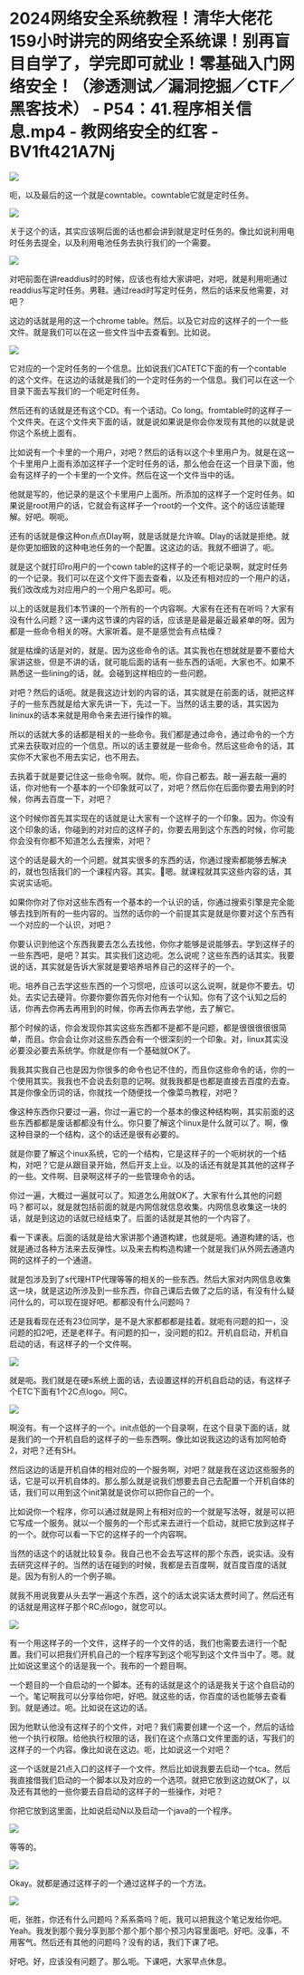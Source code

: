 # 2024网络安全系统教程！清华大佬花159小时讲完的网络安全系统课！别再盲目自学了，学完即可就业！零基础入门网络安全！（渗透测试／漏洞挖掘／CTF／黑客技术） - P54：41.程序相关信息.mp4 - 教网络安全的红客 - BV1ft421A7Nj

![](img/202c8d07df3114d45461194ff74c86d9_0.png)

呃，以及最后的这一个就是cowntable。cowntable它就是定时任务。

![](img/202c8d07df3114d45461194ff74c86d9_2.png)

关于这个的话，其实应该啊后面的话也都会讲到就是定时任务的。像比如说利用电时任务去提全，以及利用电池任务去执行我们的一个需要。



![](img/202c8d07df3114d45461194ff74c86d9_4.png)

对吧前面在讲readdius时的时候，应该也有给大家讲吧，对吧，就是利用呃通过readdius写定时任务。男鞋。通过read时写定时任务，然后的话来反他需要，对吧？

这边的话就是用的这一个chrome table。然后。以及它对应的这样子的一个一些文件。就是我们可以在这一些文件当中去查看到。比如说。



![](img/202c8d07df3114d45461194ff74c86d9_6.png)

它对应的一个定时任务的一个信息。比如说我们CATETC下面的有一个contable的这个文件。在这边的话就是我们的一个定时任务的一个信息。我们可以在这一个目录下面去写我们的一个呃定时任务。

然后还有的话就是还有这个CD。有一个话动。Co long。fromtable时的这样子一个文件夹。在这个文件夹下面的话，就是说如果说是你会你发现有其他的以就是说你这个系统上面有。

比如说有一个卡里的一个用户，对吧？然后的话有以这个卡里用户为。就是在这一个卡里用户上面有添加这样子一个定时任务的话，那么他会在这一个目录下面，他会有这样子的一个卡里的一个文件。然后在这一个文件当中的话。

他就是写的，他记录的是这个卡里用户上面所。所添加的这样子一个定时任务。如果说是root用户的话，它就会有这样子一个root的一个文件。这个的话应该能理解。好吧。啊呃。

还有的话就是像这种on点点Dlay啊，就是话就是允许嘛。Dlay的话就是拒绝。就是你更加细致的这种电池任务的一个配置。这这边的话。我就不细讲了。呃。

就是这个就打印ro用户的一个cown table的这样子的一个呃记录啊，就定时任务的一个记录。我们可以在这个文件下面去查看，以及还有相对应的一个用户的话，我们改改成为对应用户的一个用户名即可。呃。

以上的话就是我们本节课的一个所有的一个内容啊。大家有在还有在听吗？大家有没有什么问题？这一课内这节课的内容的话，应该是是最是最近最紧单的呀。因为都是一些命令相关的呀。大家听着。是不是感觉会有点枯燥？

就是枯燥的话是对的，就是。因为这些命令的话。其实我也在想就就是要不要给大家讲这些，但是不讲的话，就可能后面的话有一些东西的话呃，大家也不。如果不熟悉这一些lining的话，就。会碰到这样相应的一些问题。

对吧？然后的话呃。就是我这边计划的内容的话，其实就是在前面的话，就把这样子的一些东西就是给大家先讲一下，先过一下。当然的话主要的话，其实因为lininux的话本来就是用命令来去进行操作的嘛。

所以的话就大多的话都是相关的一些命令。我们都是通过命令，通过命令的一个方式来去获取对应的一个信息。所以的话主要就是一些命令。然后这些命令的话，其实你不大家也不用去实记，也不用去。

去执着于就是要记住这一些命令啊。就你。呃，你自己都去。敲一遍去敲一遍的话，你对他有一个基本的一个印象就可以了，对吧？然后你在后面你要去用到的时候，你再去百度一下，对吧？

这个时候你首先其实现在的话就是让大家有一个这样子的一个印象。因为。你没有这个印象的话，你碰到的对对应的这样子的，你要去用到这个东西的时候，你可能你会没有你都不知道怎么去搜索，对吧？

这个的话是最大的一个问题。就其实很多的东西的话，你通过搜索都能够去解决的，就也包括我们的一个课程内容。其实。🤧嗯。就课程就其实这些内容的话，其实说实话呃。

如果你你对了你对这些东西有一个基本的一个认识的话，你通过搜索引擎是完全能够去找到所有的一些内容的。当然的话你的一个前提其实是就是你要对这个东西有一个对应的一个认识，对吧？

你要认识到他这个东西我要去怎么去找他，你你才能够是说能够去。学到这样子的一些东西吧，是吧？其实。其实我们这边呃。怎么说呢？这些东西的话其实。我要说的话，其实就是告诉大家就是要培养培养自己的这样子的一个。

呃。培养自己去学这些东西的一个习惯吧，应该可以这么说啊，就是你不要去。切处。去实记去硬背。你要你要你首先你对他有一个认知。你有了这个认知之后的话，你再去你再去再用到的时候，你再去你再去学他，去了解它。

那个时候的话，你会发现你其实这些东西都不是都不是问题，都是很很很很很简单，而且。你会会让你对这些东西会有一个很深刻的一个印象。对，linux其实没必要没必要去系统学。你就是你有一个基础就OK了。

我我其实我自己也是因为你很多的命令也记不住的，而且你这些命令的话，你的一个使用其实。我我也不会说去刻意的记啊。就我我都是也都是直接去百度的去查。其是你像全历词的话，你就找一个随便找一个像菜鸟教程，对吧？

像这种东西你只要过一遍，你过一遍它的一个基本的像这种结构啊，其实前面的这些东西都都是废话都都没有什么。你只要了解这个linux是什么就可以了。啊，像这种目录的一个结构，这个的话还是很有必要的。

就是你要了解这个inux系统，它的一个结构，它是这样子的一个呃树状的一个结构，对吧？它是从跟目录开始，然后开支上业。以及的话还有就是其其他的这样子的一些。文件啊、目录啊这样子的一些管理命令的话。

你过一遍，大概过一遍就可以了。知道怎么用就OK了。大家有什么其他的问题吗？都可以，就是就包括前面的就是内网信就信息收集。内网信息收集这一块的话，就是到这边的话就已经结束了。后面的话就是其他的一个内容了。

看一下课表。后面的话就是给大家讲那个通道构建，也就是呃。通道构建的话，也就是通过各种方法来去反弹性。以及来去构构造构建一个就是我们从外网去通道内网的这样子的一个通道。

就是包涉及到了s代理HTP代理等等的相关的一些东西。然后大家对内网信息收集这一块，就是这边所涉及到一些东西，你自己课后去做了之后的话，有没有什么疑问什么的，可以现在提好吧。都都没有什么问题吗？

还是我看现在还有23位同学，是不是大家都都都是挂着。就呃有问题的扣一，没问题的扣2吧，还是老样子。有问题的扣一，没问题的扣2。开机自启动，开机自启动的话，有这样子的一个文件啊。



![](img/202c8d07df3114d45461194ff74c86d9_8.png)

就是呃。我们就是在硬s系统上面的话，去设置这样的开机自启动的话，有这样子个ETC下面有1个2C点logo。阿C。



![](img/202c8d07df3114d45461194ff74c86d9_10.png)

啊没有。有一个这样子的一个。init点低的一个目录啊，在这个目录下面的话，就是我们的一个开机自启的这样子的一些东西啊。像比如说我这边的话有加阿帕奇2，对吧？还有SH。

然后这边的话是开机自体的相对应的一个服务啊，对吧？就是我在这边这些服务的话，它是可以开机自体的。那么那么就是说我们想要去自己去配置一个开机自体的话，我们可以用到这个init第就是说你可以把你自己的一个。

比如说你一个程序，你可以通过就是网上有相对应的一个就是写法呀，就是可以把它写成一个服务。就以一个服务的一个形式来去进行一个启动，就把它放到这样子的一个。就你可以看一下它的这样子的一个内容啊。

当然的话这个的话就比较复杂。我自己也不会去写这样的那个东西，说实话。没有去研究这样子的。当然的话在碰到的时候，我都是去百度啊，就百度百度的话就是。因为有别人的一个例子嘛。

就我不用说我要从头去学一遍这个东西，这个的话太说实话太费时间了。然后还有的话就是用这样子那个RC点logo，就您可以。



![](img/202c8d07df3114d45461194ff74c86d9_12.png)

有一个用这样子的一个文件，这样子的一个文件的话，我们也需要去进行一个配置。我们可以把我们开机自己的一个程序写到这个呃写到这个文件当中了。嗯。就比如说这里这个的话是我一个。我布的一个题目啊。

一个题目的一个自启动的一个脚本。还有的话就是这个的话是我关于这个自启动的一个。笔记啊我可以分享给你吧，好吧。就这些的话，你百度的话也能够去查看到。就是通过。呃。比如说在这边的话。

因为他默认他没有这样子的个文件，对吧？我们需要创建一个这一个，然后的话给他一个执行权限。给他执行权限的话，我们在这个点落口文件里面的话，写我们的这样子的一个内容。像比如说在这边。呃，比如说这一个对吧？

这一个话就是21点入口的这样子一个文件。然后比如说我要去启动一个tca。然后我直接借我们启动的一个脚本以及对应的一个选项。就把它放到这边就OK了，以及还有其他的一些你要去自启动的这样子的一些操作，对吧？

你把它放到这里面，比如说启动N以及启动一个java的一个程序。

![](img/202c8d07df3114d45461194ff74c86d9_14.png)

等等的。

![](img/202c8d07df3114d45461194ff74c86d9_16.png)

Okay。就都是通过这样子的一个通过这样子的一个方法。

![](img/202c8d07df3114d45461194ff74c86d9_18.png)

呃，张胜，你还有什么问题吗？系系斋吗？呃，我可以把我这个笔记发给你吧。Yeah。我发到那个我分享到那个那个那个那个预习内容里面吧。好吧。没事，不用客气。然后还有其他的问题吗？没有的话，我们下课了吧。

好吧。好，应该没有问题了。那么呃。下课吧，大家早点休息。